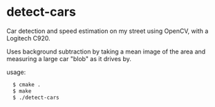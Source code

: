 # detect-cars
Car detection and speed estimation on my street using OpenCV, with a Logitech C920.

Uses background subtraction by taking a mean image of the area and measuring a large car "blob" as it drives by.



usage:
```bash
  $ cmake .
  $ make
  $ ./detect-cars
```
